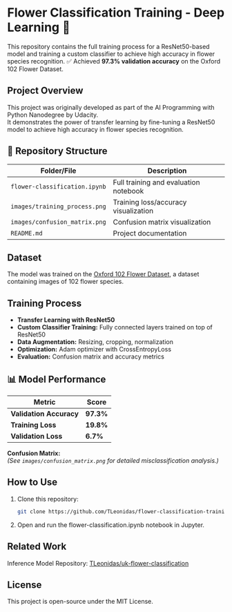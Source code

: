 # Flower Classification Training - Deep Learning 🌸

This repository contains the full training process for a ResNet50-based model and training a custom classifier to achieve high accuracy in flower species recognition.
✅ Achieved **97.3% validation accuracy** on the Oxford 102 Flower Dataset.

## Project Overview
This project was originally developed as part of the AI Programming with Python Nanodegree by Udacity.  
It demonstrates the power of transfer learning by fine-tuning a ResNet50 model to achieve high accuracy in flower species recognition.

## 📂 Repository Structure
| Folder/File               | Description |
|---------------------------|-------------|
| `flower-classification.ipynb` | Full training and evaluation notebook |
| `images/training_process.png` | Training loss/accuracy visualization |
| `images/confusion_matrix.png` | Confusion matrix visualization |
| `README.md`               | Project documentation |

## Dataset
The model was trained on the [Oxford 102 Flower Dataset](https://www.robots.ox.ac.uk/~vgg/data/flowers/102/index.html), a dataset containing images of 102 flower species.

## Training Process
- **Transfer Learning with ResNet50**
- **Custom Classifier Training:** Fully connected layers trained on top of ResNet50
- **Data Augmentation:** Resizing, cropping, normalization
- **Optimization:** Adam optimizer with CrossEntropyLoss
- **Evaluation:** Confusion matrix and accuracy metrics

## 📊 Model Performance
| Metric | Score |
|--------|------|
| **Validation Accuracy** | **97.3%** |
| **Training Loss** | **19.8%** |
| **Validation Loss** | **6.7%** |

**Confusion Matrix:**  
*(See `images/confusion_matrix.png` for detailed misclassification analysis.)*

## How to Use
1. Clone this repository:
   ```bash
   git clone https://github.com/TLeonidas/flower-classification-training.git

2. Open and run the flower-classification.ipynb notebook in Jupyter.

## Related Work
Inference Model Repository: [TLeonidas/uk-flower-classification](https://github.com/TLeonidas/uk-flower-classification)

## License
This project is open-source under the MIT License.